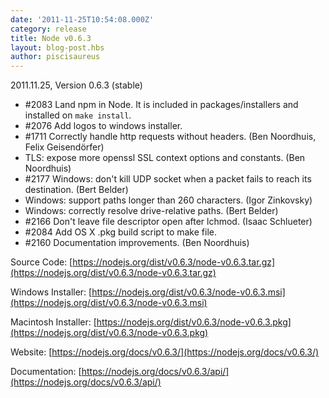 ```yaml
---
date: '2011-11-25T10:54:08.000Z'
category: release
title: Node v0.6.3
layout: blog-post.hbs
author: piscisaureus
---
```


2011.11.25, Version 0.6.3 (stable)

- #2083 Land npm in Node. It is included in packages/installers and installed on `make install`.
- #2076 Add logos to windows installer.
- #1711 Correctly handle http requests without headers. (Ben Noordhuis, Felix Geisendörfer)
- TLS: expose more openssl SSL context options and constants. (Ben Noordhuis)
- #2177 Windows: don't kill UDP socket when a packet fails to reach its destination. (Bert Belder)
- Windows: support paths longer than 260 characters. (Igor Zinkovsky)
- Windows: correctly resolve drive-relative paths. (Bert Belder)
- #2166 Don't leave file descriptor open after lchmod. (Isaac Schlueter)
- #2084 Add OS X .pkg build script to make file.
- #2160 Documentation improvements. (Ben Noordhuis)

Source Code: [https://nodejs.org/dist/v0.6.3/node-v0.6.3.tar.gz](https://nodejs.org/dist/v0.6.3/node-v0.6.3.tar.gz)

Windows Installer: [https://nodejs.org/dist/v0.6.3/node-v0.6.3.msi](https://nodejs.org/dist/v0.6.3/node-v0.6.3.msi)

Macintosh Installer: [https://nodejs.org/dist/v0.6.3/node-v0.6.3.pkg](https://nodejs.org/dist/v0.6.3/node-v0.6.3.pkg)

Website: [https://nodejs.org/docs/v0.6.3/](https://nodejs.org/docs/v0.6.3/)

Documentation: [https://nodejs.org/docs/v0.6.3/api/](https://nodejs.org/docs/v0.6.3/api/)
